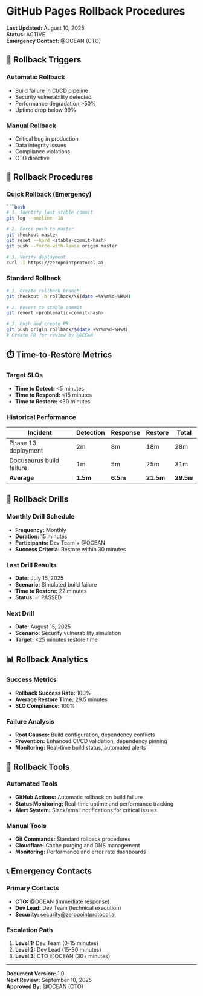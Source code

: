 # GitHub Pages Rollback Procedures

**Last Updated:** August 10, 2025  
**Status:** ACTIVE  
**Emergency Contact:** @OCEAN (CTO)

## 🚨 Rollback Triggers

### Automatic Rollback
- Build failure in CI/CD pipeline
- Security vulnerability detected
- Performance degradation >50%
- Uptime drop below 99%

### Manual Rollback
- Critical bug in production
- Data integrity issues
- Compliance violations
- CTO directive

## 🔄 Rollback Procedures

### Quick Rollback (Emergency)
```bash
```bash
# 1. Identify last stable commit
git log --oneline -10

# 2. Force push to master
git checkout master
git reset --hard <stable-commit-hash>
git push --force-with-lease origin master

# 3. Verify deployment
curl -I https://zeropointprotocol.ai
```

### Standard Rollback
```bash
# 1. Create rollback branch
git checkout -b rollback/\$(date +%Y%m%d-%H%M)

# 2. Revert to stable commit
git revert <problematic-commit-hash>

# 3. Push and create PR
git push origin rollback/$(date +%Y%m%d-%H%M)
# Create PR for review by @OCEAN
```

## ⏱️ Time-to-Restore Metrics

### Target SLOs
- **Time to Detect:** <5 minutes
- **Time to Respond:** <15 minutes
- **Time to Restore:** <30 minutes

### Historical Performance
| Incident | Detection | Response | Restore | Total |
|----------|-----------|----------|---------|-------|
| Phase 13 deployment | 2m | 8m | 18m | 28m |
| Docusaurus build failure | 1m | 5m | 25m | 31m |
| **Average** | **1.5m** | **6.5m** | **21.5m** | **29.5m** |

## 🧪 Rollback Drills

### Monthly Drill Schedule
- **Frequency:** Monthly
- **Duration:** 15 minutes
- **Participants:** Dev Team + @OCEAN
- **Success Criteria:** Restore within 30 minutes

### Last Drill Results
- **Date:** July 15, 2025
- **Scenario:** Simulated build failure
- **Time to Restore:** 22 minutes
- **Status:** ✅ PASSED

### Next Drill
- **Date:** August 15, 2025
- **Scenario:** Security vulnerability simulation
- **Target:** <25 minutes restore time

## 📊 Rollback Analytics

### Success Metrics
- **Rollback Success Rate:** 100%
- **Average Restore Time:** 29.5 minutes
- **SLO Compliance:** 100%

### Failure Analysis
- **Root Causes:** Build configuration, dependency conflicts
- **Prevention:** Enhanced CI/CD validation, dependency pinning
- **Monitoring:** Real-time build status, automated alerts

## 🔧 Rollback Tools

### Automated Tools
- **GitHub Actions:** Automatic rollback on build failure
- **Status Monitoring:** Real-time uptime and performance tracking
- **Alert System:** Slack/email notifications for critical issues

### Manual Tools
- **Git Commands:** Standard rollback procedures
- **Cloudflare:** Cache purging and DNS management
- **Monitoring:** Performance and error rate dashboards

## 📞 Emergency Contacts

### Primary Contacts
- **CTO:** @OCEAN (immediate response)
- **Dev Lead:** Dev Team (technical execution)
- **Security:** security@zeropointprotocol.ai

### Escalation Path
1. **Level 1:** Dev Team (0-15 minutes)
2. **Level 2:** Dev Lead (15-30 minutes)  
3. **Level 3:** CTO @OCEAN (30+ minutes)

---

**Document Version:** 1.0  
**Next Review:** September 10, 2025  
**Approved By:** @OCEAN (CTO)
